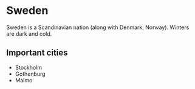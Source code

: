 # Sweden

Sweden is a Scandinavian nation (along with Denmark, Norway). Winters are dark and cold.

## Important cities
- Stockholm
- Gothenburg
- Malmo
